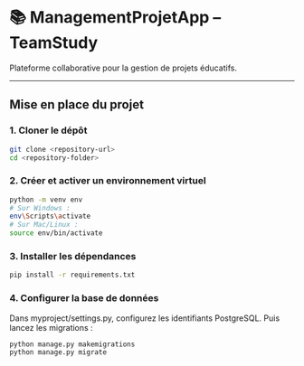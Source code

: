 # 📚 ManagementProjetApp – TeamStudy

Plateforme collaborative pour la gestion de projets éducatifs.

---

##  Mise en place du projet

### 1. Cloner le dépôt

```bash
git clone <repository-url>
cd <repository-folder>
```

### 2. Créer et activer un environnement virtuel

```bash
python -m venv env
# Sur Windows :
env\Scripts\activate
# Sur Mac/Linux :
source env/bin/activate
```

### 3.  Installer les dépendances

```bash
pip install -r requirements.txt
```

### 4. Configurer la base de données
Dans myproject/settings.py, configurez les identifiants PostgreSQL.
Puis lancez les migrations :

```bash
python manage.py makemigrations
python manage.py migrate
```



